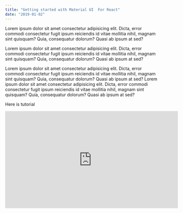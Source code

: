 ```yaml
---
title: "Getting started with Material UI  For React"
date: "2019-01-02"
---
```


Lorem ipsum dolor sit amet consectetur adipisicing elit. Dicta, error commodi consectetur fugit ipsum reiciendis id vitae mollitia nihil, magnam sint quisquam? Quia, consequatur dolorum? Quasi ab ipsum at sed?

Lorem ipsum dolor sit amet consectetur adipisicing elit. Dicta, error commodi consectetur fugit ipsum reiciendis id vitae mollitia nihil, magnam sint quisquam? Quia, consequatur dolorum? Quasi ab ipsum at sed?

Lorem ipsum dolor sit amet consectetur adipisicing elit. Dicta, error commodi consectetur fugit ipsum reiciendis id vitae mollitia nihil, magnam sint quisquam? Quia, consequatur dolorum? Quasi ab ipsum at sed?
Lorem ipsum dolor sit amet consectetur adipisicing elit. Dicta, error commodi consectetur fugit ipsum reiciendis id vitae mollitia nihil, magnam sint quisquam? Quia, consequatur dolorum? Quasi ab ipsum at sed?

Here is tutorial

 <iframe width="560" height="315" src="https://www.youtube.com/embed/PWadEe0uv5o" frameborder="0" allowfullscreen></iframe>
